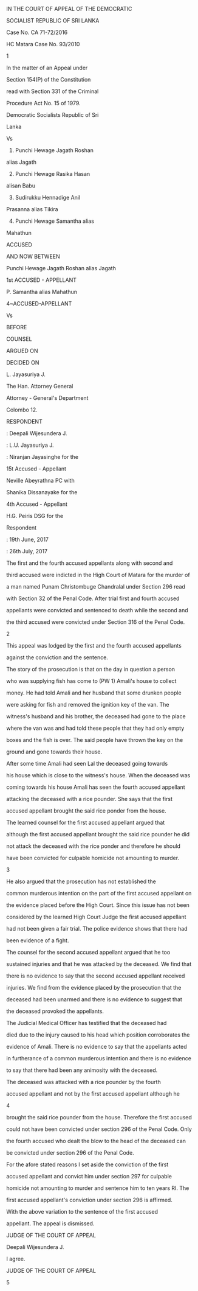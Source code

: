IN THE COURT OF APPEAL OF THE DEMOCRATIC

SOCIALIST REPUBLIC OF SRI LANKA

Case No. CA 71-72/2016

HC Matara Case No. 93/2010

1

In the matter of an Appeal under

Section 154(P) of the Constitution

read with Section 331 of the Criminal

Procedure Act No. 15 of 1979.

Democratic Socialists Republic of Sri

Lanka

Vs

1. Punchi Hewage Jagath Roshan

alias Jagath

2. Punchi Hewage Rasika Hasan

alisan Babu

3. Sudirukku Hennadige Anil

Prasanna alias Tikira

4. Punchi Hewage Samantha alias

Mahathun

ACCUSED

AND NOW BETWEEN

Punchi Hewage Jagath Roshan alias Jagath

1st ACCUSED - APPELLANT

P. Samantha alias Mahathun

4~ACCUSED-APPELLANT

Vs

BEFORE

COUNSEL

ARGUED ON

DECIDED ON

L. Jayasuriya J.

The Han. Attorney General

Attorney - General's Department

Colombo 12.

RESPONDENT

: Deepali Wijesundera J.

: L.U. Jayasuriya J.

: Niranjan Jayasinghe for the

15t Accused - Appellant

Neville Abeyrathna PC with

Shanika Dissanayake for the

4th Accused - Appellant

H.G. Peiris DSG for the

Respondent

: 19th June, 2017

: 26th July, 2017

The first and the fourth accused appellants along with second and

third accused were indicted in the High Court of Matara for the murder of

a man named Punam Christombuge Chandralal under Section 296 read

with Section 32 of the Penal Code. After trial first and fourth accused

appellants were convicted and sentenced to death while the second and

the third accused were convicted under Section 316 of the Penal Code.

2

This appeal was lodged by the first and the fourth accused appellants

against the conviction and the sentence.

The story of the prosecution is that on the day in question a person

who was supplying fish has come to (PW 1) Amali's house to collect

money. He had told Amali and her husband that some drunken people

were asking for fish and removed the ignition key of the van. The

witness's husband and his brother, the deceased had gone to the place

where the van was and had told these people that they had only empty

boxes and the fish is over. The said people have thrown the key on the

ground and gone towards their house.

After some time Amali had seen Lal the deceased going towards

his house which is close to the witness's house. When the deceased was

coming towards his house Amali has seen the fourth accused appellant

attacking the deceased with a rice pounder. She says that the first

accused appellant brought the said rice ponder from the house.

The learned counsel for the first accused appellant argued that

although the first accused appellant brought the said rice pounder he did

not attack the deceased with the rice ponder and therefore he should

have been convicted for culpable homicide not amounting to murder.

3

He also argued that the prosecution has not established the

common murderous intention on the part of the first accused appellant on

the evidence placed before the High Court. Since this issue has not been

considered by the learned High Court Judge the first accused appellant

had not been given a fair trial. The police evidence shows that there had

been evidence of a fight.

The counsel for the second accused appellant argued that he too

sustained injuries and that he was attacked by the deceased. We find that

there is no evidence to say that the second accused appellant received

injuries. We find from the evidence placed by the prosecution that the

deceased had been unarmed and there is no evidence to suggest that

the deceased provoked the appellants.

The Judicial Medical Officer has testified that the deceased had

died due to the injury caused to his head which position corroborates the

evidence of Amali. There is no evidence to say that the appellants acted

in furtherance of a common murderous intention and there is no evidence

to say that there had been any animosity with the deceased.

The deceased was attacked with a rice pounder by the fourth

accused appellant and not by the first accused appellant although he

4

brought the said rice pounder from the house. Therefore the first accused

could not have been convicted under section 296 of the Penal Code. Only

the fourth accused who dealt the blow to the head of the deceased can

be convicted under section 296 of the Penal Code.

For the afore stated reasons I set aside the conviction of the first

accused appellant and convict him under section 297 for culpable

homicide not amounting to murder and sentence him to ten years RI. The

first accused appellant's conviction under section 296 is affirmed.

With the above variation to the sentence of the first accused

appellant. The appeal is dismissed.

JUDGE OF THE COURT OF APPEAL

Deepali Wijesundera J.

I agree.

JUDGE OF THE COURT OF APPEAL

5